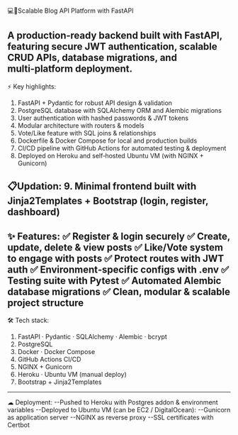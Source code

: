 💻📌Scalable Blog API Platform with FastAPI 

A production‑ready backend built with FastAPI, featuring secure JWT authentication, scalable CRUD APIs, database migrations, and multi‑platform deployment.
------------------------------------------------------------------------------------
⚡ Key highlights:

1. FastAPI + Pydantic for robust API design & validation
2. PostgreSQL database with SQLAlchemy ORM and Alembic migrations
3. User authentication with hashed passwords & JWT tokens
4. Modular architecture with routers & models
5. Vote/Like feature with SQL joins & relationships
6. Dockerfile & Docker Compose for local and production builds
7. CI/CD pipeline with GitHub Actions for automated testing & deployment
8. Deployed on Heroku and self‑hosted Ubuntu VM (with NGINX + Gunicorn)

📋Updation:
9. Minimal frontend built with Jinja2Templates + Bootstrap (login, register, dashboard)
-------------------------------------------------------------------------------------------
✨ Features:
✅ Register & login securely
✅ Create, update, delete & view posts
✅ Like/Vote system to engage with posts
✅ Protect routes with JWT auth
✅ Environment‑specific configs with .env
✅ Testing suite with Pytest
✅ Automated Alembic database migrations
✅ Clean, modular & scalable project structure
----------------------------------------------------------------------------------------------
🛠 Tech stack:
1. FastAPI · Pydantic · SQLAlchemy · Alembic · bcrypt
2. PostgreSQL
3. Docker · Docker Compose
4. GitHub Actions CI/CD
5. NGINX + Gunicorn
6. Heroku · Ubuntu VM (manual deploy)
7. Bootstrap + Jinja2Templates
-------------------------------------------------------------------------------------------------
☁ Deployment:
--Pushed to Heroku with Postgres addon & environment variables
--Deployed to Ubuntu VM (can be EC2 / DigitalOcean):
--Gunicorn as application server
--NGINX as reverse proxy
--SSL certificates with Certbot

